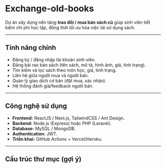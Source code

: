 # Exchange-old-books

Dự án xây dựng nền tảng **trao đổi / mua bán sách cũ** giúp sinh viên tiết kiệm chi phí học tập, đồng thời tối ưu hóa việc tái sử dụng sách.

---

## Tính năng chính
- Đăng ký / đăng nhập tài khoản sinh viên.
- Đăng bài rao bán sách (tên sách, mô tả, hình ảnh, giá, tình trạng).
- Tìm kiếm và lọc sách theo môn học, giá, tình trạng.
- Liên hệ giữa người mua và người bán.
- Quản lý giao dịch cơ bản (đặt mua, xác nhận).
- Hệ thống đánh giá/feedback người bán.

---

## Công nghệ sử dụng
- **Frontend:** ReactJS / Next.js, TailwindCSS / Ant Design.
- **Backend:** Node.js (Express) hoặc PHP (Laravel).
- **Database:** MySQL / MongoDB.
- **Authentication:** JWT.
- **Triển khai:** GitHub Actions + Vercel/Heroku.

---

## Cấu trúc thư mục (gợi ý)
